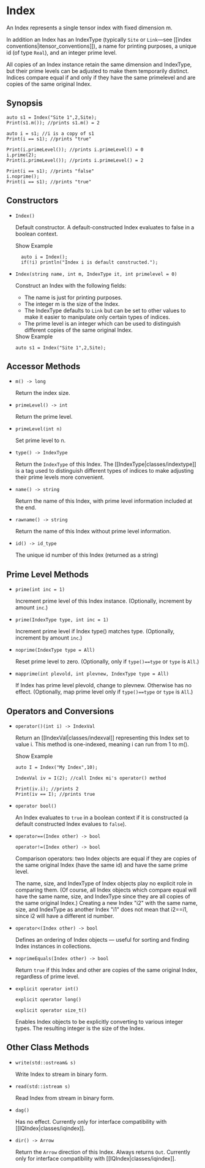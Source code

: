 # Index #

An Index represents a single tensor index with fixed dimension m.

In addition an Index has an IndexType (typically `Site` or `Link`&mdash;see [[index conventions|itensor_conventions]]),
a name for printing purposes, a unique id (of type `Real`), and an integer prime level.

All copies of an Index instance retain the same dimension and IndexType, but their prime levels can be adjusted to make them
temporarily distinct.
Indices compare equal if and only if they have the same primelevel and are copies of the same original Index.

## Synopsis ##

    auto s1 = Index("Site 1",2,Site);
    Print(s1.m()); //prints s1.m() = 2

    auto i = s1; //i is a copy of s1
    Print(i == s1); //prints "true"

    Print(i.primeLevel()); //prints i.primeLevel() = 0
    i.prime(2);
    Print(i.primeLevel()); //prints i.primeLevel() = 2

    Print(i == s1); //prints "false"
    i.noprime();
    Print(i == s1); //prints "true"


## Constructors ##

* `Index()`

  Default constructor. A default-constructed Index evaluates to false in a boolean context.

  <div class="example_clicker">Show Example</div>

        auto i = Index();
        if(!i) println("Index i is default constructed.");

* `Index(string name, int m, IndexType it, int primelevel = 0)` 

   Construct an Index with the following fields:
   - The name is just for printing purposes. 
   - The integer m is the size of the Index. 
   - The IndexType defaults to `Link`
     but can be set to other values to make it easier to manipulate
     only certain types of indices. 
   - The prime level is an integer
     which can be used to distinguish different copies of 
     the same original Index.

  <div class="example_clicker">Show Example</div>

      auto s1 = Index("Site 1",2,Site);


## Accessor Methods ##

* `m() -> long` 

  Return the index size.

* `primeLevel() -> int` 

  Return the prime level.

* `primeLevel(int n)`  

  Set prime level to n.

* `type() -> IndexType`  

  Return the `IndexType` of this Index. The [[IndexType|classes/indextype]] is a tag used to distinguish 
  different types of indices to make adjusting their prime levels more convenient.

* `name() -> string` 

  Return the name of this Index, with prime level information included at the end.

* `rawname() -> string`  

  Return the name of this Index without prime level information.

* `id() -> id_type`

  The unique id number of this Index (returned as a string)

## Prime Level Methods ##

* `prime(int inc = 1)`  

  Increment prime level of this Index instance. (Optionally, increment by amount `inc`.)

* `prime(IndexType type, int inc = 1)`  

  Increment prime level if Index type() matches type. (Optionally, increment by amount `inc`.)

* `noprime(IndexType type = All)`  

  Reset prime level to zero. (Optionally, only if `type()==type` or `type` is `All`.)

* `mapprime(int plevold, int plevnew, IndexType type = All)`  

  If Index has prime level plevold, change to plevnew. Otherwise has no effect. 
  (Optionally, map prime level only if `type()==type` or `type` is `All`.)

## Operators and Conversions

* `operator()(int i) -> IndexVal`  

  Return an [[IndexVal|classes/indexval]] representing this Index set to value i.
  This method is one-indexed, meaning i can run from 1 to m().

  <div class="example_clicker">Show Example</div>

      auto I = Index("My Index",10);

      IndexVal iv = I(2); //call Index mi's operator() method

      Print(iv.i); //prints 2
      Print(iv == I); //prints true

* `operator bool()`

  An Index evaluates to `true` in a boolean context if it is 
  constructed (a default constructed Index evalues to `false`).

* `operator==(Index other) -> bool`  

  `operator!=(Index other) -> bool`  

  Comparison operators: two Index objects are equal if they are copies of the 
  same original Index (have the same id) and have the same prime level.

  The name, size, and IndexType of Index objects play no explicit role in comparing them. (Of course,
  all Index objects which compare equal will have the same name, size, and IndexType since they 
  are all copies of the same original Index.) Creating a new Index "i2" with the same name, size,
  and IndexType as another Index "i1" does not mean that i2==i1, since i2 will have a different 
  id number.

* `operator<(Index other) -> bool`  

  Defines an ordering of Index objects &mdash; useful for sorting and finding Index instances in collections.

* `noprimeEquals(Index other) -> bool`  

  Return `true` if this Index and other are copies of the same original Index, regardless of prime level.

* `explicit operator int()`

  `explicit operator long()`

  `explicit operator size_t()`

  Enables Index objects to be explicitly converting to various integer types.
  The resulting integer is the size of the Index.


## Other Class Methods ##

* `write(std::ostream& s)`  

  Write Index to stream in binary form.

* `read(std::istream s)`  

  Read Index from stream in binary form.

* `dag()`  

  Has no effect. Currently only for interface compatibility with [[IQIndex|classes/iqindex]].

* `dir() -> Arrow` 

  Return the `Arrow` direction of this Index. Always returns `Out`. 
  Currently only for interface compatibility with [[IQIndex|classes/iqindex]].


